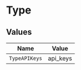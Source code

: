 # Type


## Values

| Name          | Value         |
| ------------- | ------------- |
| `TypeAPIKeys` | api_keys      |